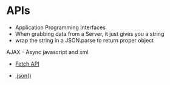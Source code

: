# APIs

- Application Programming Interfaces
- When grabbing data from a Server, it just gives you a string
- wrap the string in a JSON.parse to return proper object

AJAX - Async javascript and xml

- [Fetch API](https://developer.mozilla.org/en-US/docs/Web/API/Fetch_API/Using_Fetch)

- [.json()](https://developer.mozilla.org/en-US/docs/Web/API/Body/json)
